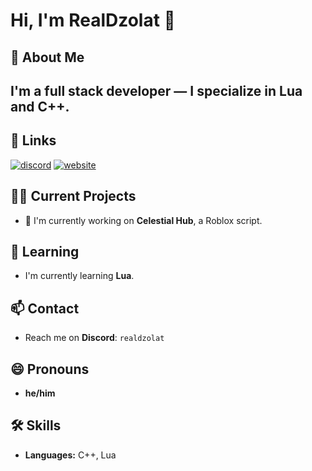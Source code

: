 # Hi, I'm RealDzolat 👋

## 🚀 About Me

I'm a full stack developer — I specialize in **Lua** and **C++**.
---
## 🔗 Links

[![discord](https://img.shields.io/badge/discord-5865F2?style=for-the-badge&logo=discord&logoColor=white)](https://discord.gg/6UmV8Mz5nS)
[![website](https://img.shields.io/badge/website-000000?style=for-the-badge&logo=google-chrome&logoColor=white)](https://celestialcore.cc)

## 👨‍💻 Current Projects

- 🔭 I'm currently working on **Celestial Hub**, a Roblox script.

## 🧠 Learning

- I'm currently learning  **Lua**.

## 📫 Contact

- Reach me on **Discord**: `realdzolat`

## 😄 Pronouns

- **he/him**

## 🛠 Skills

- **Languages:** C++, Lua  
